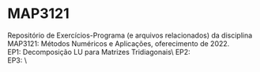 # MAP3121

Repositório de Exercícios-Programa (e arquivos relacionados) da disciplina MAP3121: Métodos Numéricos e Aplicações, oferecimento de 2022.\
EP1: Decomposição LU para Matrizes Tridiagonais\ 
EP2: \
EP3: \


